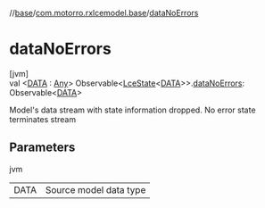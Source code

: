 //[base](../../index.md)/[com.motorro.rxlcemodel.base](index.md)/[dataNoErrors](data-no-errors.md)

# dataNoErrors

[jvm]\
val &lt;[DATA](data-no-errors.md) : [Any](https://kotlinlang.org/api/latest/jvm/stdlib/kotlin/-any/index.html)&gt; Observable&lt;[LceState](-lce-state/index.md)&lt;[DATA](data-no-errors.md)&gt;&gt;.[dataNoErrors](data-no-errors.md): Observable&lt;[DATA](data-no-errors.md)&gt;

Model's data stream with state information dropped. No error state terminates stream

## Parameters

jvm

| | |
|---|---|
| DATA | Source model data type |
